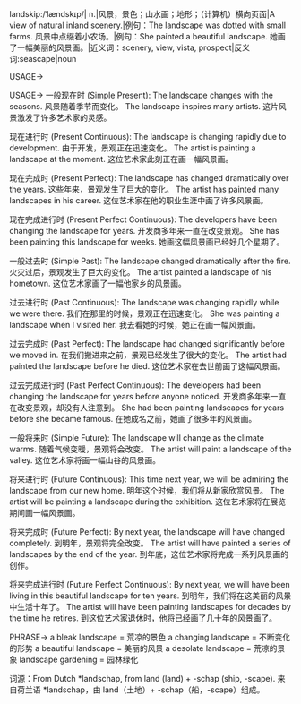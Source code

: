 landskip:/ˈlændskɪp/| n.|风景，景色；山水画；地形；（计算机）横向页面|A view of natural inland scenery.|例句：The landscape was dotted with small farms.  风景中点缀着小农场。|例句：She painted a beautiful landscape. 她画了一幅美丽的风景画。|近义词：scenery, view, vista, prospect|反义词:seascape|noun

USAGE->

USAGE->
一般现在时 (Simple Present):
The landscape changes with the seasons.  风景随着季节而变化。
The landscape inspires many artists. 这片风景激发了许多艺术家的灵感。

现在进行时 (Present Continuous):
The landscape is changing rapidly due to development. 由于开发，景观正在迅速变化。
The artist is painting a landscape at the moment.  这位艺术家此刻正在画一幅风景画。

现在完成时 (Present Perfect):
The landscape has changed dramatically over the years.  这些年来，景观发生了巨大的变化。
The artist has painted many landscapes in his career.  这位艺术家在他的职业生涯中画了许多风景画。

现在完成进行时 (Present Perfect Continuous):
The developers have been changing the landscape for years. 开发商多年来一直在改变景观。
She has been painting this landscape for weeks.  她画这幅风景画已经好几个星期了。

一般过去时 (Simple Past):
The landscape changed dramatically after the fire.  火灾过后，景观发生了巨大的变化。
The artist painted a landscape of his hometown.  这位艺术家画了一幅他家乡的风景画。

过去进行时 (Past Continuous):
The landscape was changing rapidly while we were there. 我们在那里的时候，景观正在迅速变化。
She was painting a landscape when I visited her.  我去看她的时候，她正在画一幅风景画。

过去完成时 (Past Perfect):
The landscape had changed significantly before we moved in.  在我们搬进来之前，景观已经发生了很大的变化。
The artist had painted the landscape before he died.  这位艺术家在去世前画了这幅风景画。

过去完成进行时 (Past Perfect Continuous):
The developers had been changing the landscape for years before anyone noticed.  开发商多年来一直在改变景观，却没有人注意到。
She had been painting landscapes for years before she became famous.  在她成名之前，她画了很多年的风景画。

一般将来时 (Simple Future):
The landscape will change as the climate warms.  随着气候变暖，景观将会改变。
The artist will paint a landscape of the valley.  这位艺术家将画一幅山谷的风景画。

将来进行时 (Future Continuous):
This time next year, we will be admiring the landscape from our new home. 明年这个时候，我们将从新家欣赏风景。
The artist will be painting a landscape during the exhibition.  这位艺术家将在展览期间画一幅风景画。

将来完成时 (Future Perfect):
By next year, the landscape will have changed completely.  到明年，景观将完全改变。
The artist will have painted a series of landscapes by the end of the year. 到年底，这位艺术家将完成一系列风景画的创作。

将来完成进行时 (Future Perfect Continuous):
By next year, we will have been living in this beautiful landscape for ten years.  到明年，我们将在这美丽的风景中生活十年了。
The artist will have been painting landscapes for decades by the time he retires.  到这位艺术家退休时，他将已经画了几十年的风景画了。


PHRASE->
a bleak landscape = 荒凉的景色
a changing landscape = 不断变化的形势
a beautiful landscape = 美丽的风景
a desolate landscape = 荒凉的景象
landscape gardening = 园林绿化


词源：From Dutch *landschap, from land (land) + -schap (ship, -scape).  来自荷兰语 *landschap，由 land（土地）+ -schap（船，-scape）组成。
